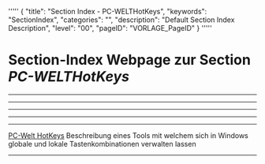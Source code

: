 '''''
{
"title": "Section Index - PC-WELTHotKeys",
"keywords": "SectionIndex",
"categories": "",
"description": "Default Section Index Description",
"level": "00",
"pageID": "VORLAGE_PageID"
}
'''''


<h1>Section-Index Webpage zur Section <i>PC-WELTHotKeys</i></h1>

<hr><hr><hr><hr><hr>


[PC-Welt HotKeys](C:/DocTool/output/Docus/Informatik/Operating-Informatik/Windows/Tools/PC-WELTHotKeys/Intro.md)
Beschreibung eines Tools mit welchem sich in Windows globale und lokale Tastenkombinationen verwalten lassen<hr>